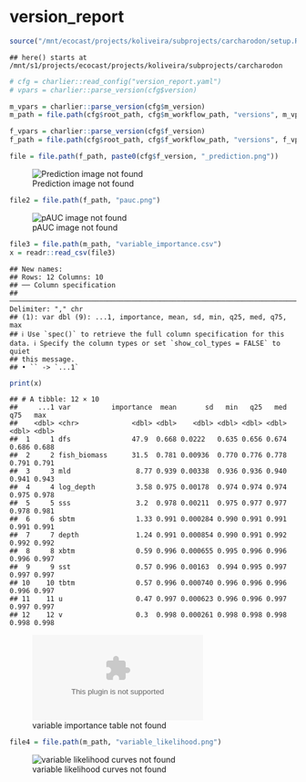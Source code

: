version_report
================

``` r
source("/mnt/ecocast/projects/koliveira/subprojects/carcharodon/setup.R")
```

    ## here() starts at /mnt/s1/projects/ecocast/projects/koliveira/subprojects/carcharodon

``` r
# cfg = charlier::read_config("version_report.yaml")
# vpars = charlier::parse_version(cfg$version)

m_vpars = charlier::parse_version(cfg$m_version)
m_path = file.path(cfg$root_path, cfg$m_workflow_path, "versions", m_vpars[["major"]], m_vpars[["minor"]], cfg$m_version)

f_vpars = charlier::parse_version(cfg$f_version)
f_path = file.path(cfg$root_path, cfg$f_workflow_path, "versions", f_vpars[["major"]], f_vpars[["minor"]], cfg$f_version)
```

``` r
file = file.path(f_path, paste0(cfg$f_version, "_prediction.png"))
```

<figure>
<img
src="/mnt/s1/projects/ecocast/projects/koliveira/subprojects/carcharodon/workflows/forecast_workflow/versions/v01/2000/v01.2000.07/v01.2000.07_prediction.png"
alt="Prediction image not found" />
<figcaption aria-hidden="true">Prediction image not found</figcaption>
</figure>

``` r
file2 = file.path(f_path, "pauc.png")
```

<figure>
<img
src="/mnt/s1/projects/ecocast/projects/koliveira/subprojects/carcharodon/workflows/forecast_workflow/versions/v01/2000/v01.2000.07/pauc.png"
alt="pAUC image not found" />
<figcaption aria-hidden="true">pAUC image not found</figcaption>
</figure>

``` r
file3 = file.path(m_path, "variable_importance.csv")
x = readr::read_csv(file3)
```

    ## New names:
    ## Rows: 12 Columns: 10
    ## ── Column specification
    ## ──────────────────────────────────────────────────────────────────────────────────────────────────────────────────────── Delimiter: "," chr
    ## (1): var dbl (9): ...1, importance, mean, sd, min, q25, med, q75, max
    ## ℹ Use `spec()` to retrieve the full column specification for this data. ℹ Specify the column types or set `show_col_types = FALSE` to quiet
    ## this message.
    ## • `` -> `...1`

``` r
print(x)
```

    ## # A tibble: 12 × 10
    ##     ...1 var          importance  mean       sd   min   q25   med   q75   max
    ##    <dbl> <chr>             <dbl> <dbl>    <dbl> <dbl> <dbl> <dbl> <dbl> <dbl>
    ##  1     1 dfs               47.9  0.668 0.0222   0.635 0.656 0.674 0.686 0.688
    ##  2     2 fish_biomass      31.5  0.781 0.00936  0.770 0.776 0.778 0.791 0.791
    ##  3     3 mld                8.77 0.939 0.00338  0.936 0.936 0.940 0.941 0.943
    ##  4     4 log_depth          3.58 0.975 0.00178  0.974 0.974 0.974 0.975 0.978
    ##  5     5 sss                3.2  0.978 0.00211  0.975 0.977 0.977 0.978 0.981
    ##  6     6 sbtm               1.33 0.991 0.000284 0.990 0.991 0.991 0.991 0.991
    ##  7     7 depth              1.24 0.991 0.000854 0.990 0.991 0.992 0.992 0.992
    ##  8     8 xbtm               0.59 0.996 0.000655 0.995 0.996 0.996 0.996 0.997
    ##  9     9 sst                0.57 0.996 0.00163  0.994 0.995 0.997 0.997 0.997
    ## 10    10 tbtm               0.57 0.996 0.000740 0.996 0.996 0.996 0.996 0.997
    ## 11    11 u                  0.47 0.997 0.000623 0.996 0.996 0.997 0.997 0.997
    ## 12    12 v                  0.3  0.998 0.000261 0.998 0.998 0.998 0.998 0.998

<figure>
<embed
src="/mnt/s1/projects/ecocast/projects/koliveira/subprojects/carcharodon/workflows/modeling_workflow/versions/v01/200/v01.200.07/variable_importance.csv" />
<figcaption aria-hidden="true">variable importance table not
found</figcaption>
</figure>

``` r
file4 = file.path(m_path, "variable_likelihood.png")
```

<figure>
<img
src="/mnt/s1/projects/ecocast/projects/koliveira/subprojects/carcharodon/workflows/modeling_workflow/versions/v01/200/v01.200.07/variable_likelihood.png"
alt="variable likelihood curves not found" />
<figcaption aria-hidden="true">variable likelihood curves not
found</figcaption>
</figure>
